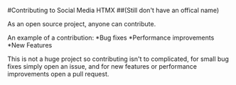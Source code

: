 #Contributing to Social Media HTMX
##(Still don't have an offical name)

As an open source project, anyone can contribute.

An example of a contribution:
  *Bug fixes
  *Performance improvements
  *New Features

This is not a huge project so contributing isn't to complicated, for small bug fixes simply open an issue, and for new features or performance improvements open a pull request.
